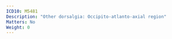 ```yaml
---
ICD10: M5481
Description: "Other dorsalgia: Occipito-atlanto-axial region"
Matters: No
Weight: 0
---
```

